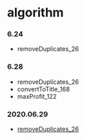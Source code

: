 # algorithm

### 6.24

- removeDuplicates_26

### 6.28

- removeDuplicates_26
- convertToTitle_168
- maxProfit_122

### 2020.06.29

- [removeDuplicates_26](https://github.com/canvita/algorithm/blob/master/src/primary/removeDuplicates_26.js)